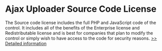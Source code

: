 # Ajax Uploader Source Code License
The Source code license includes the full PHP and JavaScript code of the control. It includes all of the benefits of the Enterprise license and Redistributable license and is best for companies that plan to modify the control or simply wish to have access to the code for security reasons.
[>> Detailed information](https://secure.shareit.com/shareit/product.html?productid=300236943&affiliateid=200057808)